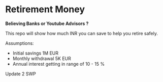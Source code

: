 # Retirement Money

**Believing Banks or Youtube Advisors ?**

This repo will show how much INR you can save to help you retire safely.

Assumptions: 

- Initial savings 1M EUR
- Monthly withdrawal 5K EUR
- Annual interest getting in range of 10 - 15 %
  
Update 2 SWP
